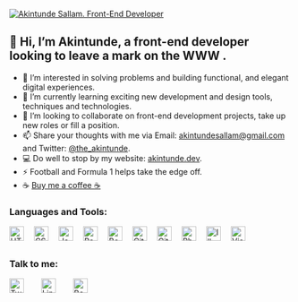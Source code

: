 [![Akintunde Sallam. Front-End Developer](https://ik.imagekit.io/m7wnsef4h/title_suGZkbOOt.png?ik-sdk-version=javascript-1.4.3&updatedAt=1656967917074)](https://www.akintunde.dev/)
## 👋 Hi, I’m Akintunde, a front-end developer looking to leave a mark on the WWW .
- 👀 I’m interested in solving problems and building functional, and elegant digital experiences.
- 🌱 I’m currently learning exciting new development and design tools, techniques and technologies. 
- 💞️ I’m looking to collaborate on front-end development projects, take up new roles or fill a position. 
- 📫 Share your thoughts with me via Email: [akintundesallam@gmail.com](mailto:akintundesallam@gmail.com) and Twitter: [@the_akintunde](https://twitter.com/the_akintunde).
- 💻 Do well to stop by my website: [akintunde.dev](https://www.akintunde.dev/).  
- ⚡ Football and Formula 1 helps take the edge off.
- ☕ [Buy me a coffee ☕](https://www.buymeacoffee.com/akintunde)


### Languages and Tools:
<img align="left" alt="HTML5" width="26px" src="https://cdn.jsdelivr.net/gh/devicons/devicon/icons/html5/html5-original.svg" style="padding-right:15px;" />
<img align="left" alt="CSS3" width="26px"  src="https://cdn.jsdelivr.net/gh/devicons/devicon/icons/css3/css3-original.svg" style="padding-right:15px;" />
<img align="left" alt="JavaScript" width="26px" src="https://cdn.jsdelivr.net/gh/devicons/devicon/icons/javascript/javascript-original.svg" style="padding-right:15px;" />
<img align="left" alt="React" width="26px" src="https://cdn.jsdelivr.net/gh/devicons/devicon/icons/react/react-original.svg" style="padding-right:15px;" />
<img align="left" alt="Bootstrap" width="26px" src="https://cdn.jsdelivr.net/gh/devicons/devicon/icons/bootstrap/bootstrap-original.svg" style="padding-right:15px;" />
<img align="left" alt="Git" width="26px" src="https://cdn.jsdelivr.net/gh/devicons/devicon/icons/git/git-original.svg" style="padding-right:15px;" />
<img align="left" alt="GitHub" width="26px" src="https://user-images.githubusercontent.com/3369400/139447912-e0f43f33-6d9f-45f8-be46-2df5bbc91289.png" style="padding-right:15px;" />
<img align="left" alt="Photoshop" width="26px" src="https://cdn.jsdelivr.net/gh/devicons/devicon/icons/photoshop/photoshop-plain.svg" style="padding-right:15px;" />
<img align="left" alt="Illustrator" width="26px" src="https://cdn.jsdelivr.net/gh/devicons/devicon/icons/illustrator/illustrator-plain.svg" style="padding-right:15px;" />
<img align="left" alt="Visual Studio Code" width="26px" src="https://cdn.jsdelivr.net/gh/devicons/devicon/icons/vscode/vscode-original.svg" style="padding-right:15px;" />


<br />
<br />

### Talk to me:
[<img align="center" alt="Twitter" width="26px" src="https://cdn.cdnlogo.com/logos/t/45/twitter.svg" style="padding-right:15px;" />](https://twitter.com/the_akintunde)
&nbsp;&nbsp;
[<img align="center" alt="LinkedIn" width="26px" src="https://cdn.jsdelivr.net/gh/devicons/devicon/icons/linkedin/linkedin-original.svg" style="padding-right:15px;" />](https://www.linkedin.com/in/akintunde-sallam/) 
&nbsp;&nbsp;
[<img align="center" alt="Behance" width="26px" src="https://cdn.jsdelivr.net/gh/devicons/devicon/icons/behance/behance-original.svg" style="padding-right:15px;" />](https://www.behance.net/akintundesallam/) 


<!---
AkinAce/AkinAce is a ✨ special ✨ repository because its `README.md` (this file) appears on your GitHub profile.
You can click the Preview link to take a look at your changes.
--->
